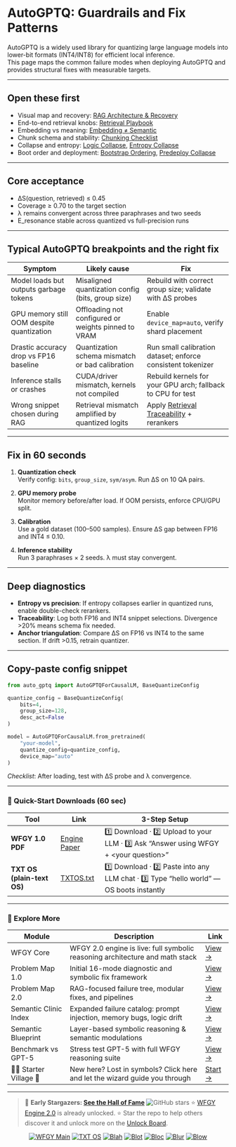 # AutoGPTQ: Guardrails and Fix Patterns

AutoGPTQ is a widely used library for quantizing large language models into lower-bit formats (INT4/INT8) for efficient local inference.  
This page maps the common failure modes when deploying AutoGPTQ and provides structural fixes with measurable targets.

---

## Open these first

- Visual map and recovery: [RAG Architecture & Recovery](https://github.com/onestardao/WFGY/blob/main/ProblemMap/rag-architecture-and-recovery.md)  
- End-to-end retrieval knobs: [Retrieval Playbook](https://github.com/onestardao/WFGY/blob/main/ProblemMap/retrieval-playbook.md)  
- Embedding vs meaning: [Embedding ≠ Semantic](https://github.com/onestardao/WFGY/blob/main/ProblemMap/embedding-vs-semantic.md)  
- Chunk schema and stability: [Chunking Checklist](https://github.com/onestardao/WFGY/blob/main/ProblemMap/chunking-checklist.md)  
- Collapse and entropy: [Logic Collapse](https://github.com/onestardao/WFGY/blob/main/ProblemMap/logic-collapse.md), [Entropy Collapse](https://github.com/onestardao/WFGY/blob/main/ProblemMap/entropy-collapse.md)  
- Boot order and deployment: [Bootstrap Ordering](https://github.com/onestardao/WFGY/blob/main/ProblemMap/bootstrap-ordering.md), [Predeploy Collapse](https://github.com/onestardao/WFGY/blob/main/ProblemMap/predeploy-collapse.md)  

---

## Core acceptance

- ΔS(question, retrieved) ≤ 0.45  
- Coverage ≥ 0.70 to the target section  
- λ remains convergent across three paraphrases and two seeds  
- E_resonance stable across quantized vs full-precision runs  

---

## Typical AutoGPTQ breakpoints and the right fix

| Symptom | Likely cause | Fix |
|---------|--------------|-----|
| Model loads but outputs garbage tokens | Misaligned quantization config (bits, group size) | Rebuild with correct group size; validate with ΔS probes |
| GPU memory still OOM despite quantization | Offloading not configured or weights pinned to VRAM | Enable `device_map=auto`, verify shard placement |
| Drastic accuracy drop vs FP16 baseline | Quantization schema mismatch or bad calibration | Run small calibration dataset; enforce consistent tokenizer |
| Inference stalls or crashes | CUDA/driver mismatch, kernels not compiled | Rebuild kernels for your GPU arch; fallback to CPU for test |
| Wrong snippet chosen during RAG | Retrieval mismatch amplified by quantized logits | Apply [Retrieval Traceability](https://github.com/onestardao/WFGY/blob/main/ProblemMap/retrieval-traceability.md) + rerankers |

---

## Fix in 60 seconds

1. **Quantization check**  
   Verify config: `bits`, `group_size`, `sym/asym`. Run ΔS on 10 QA pairs.

2. **GPU memory probe**  
   Monitor memory before/after load. If OOM persists, enforce CPU/GPU split.

3. **Calibration**  
   Use a gold dataset (100–500 samples). Ensure ΔS gap between FP16 and INT4 ≤ 0.10.

4. **Inference stability**  
   Run 3 paraphrases × 2 seeds. λ must stay convergent.

---

## Deep diagnostics

- **Entropy vs precision**: If entropy collapses earlier in quantized runs, enable double-check rerankers.  
- **Traceability**: Log both FP16 and INT4 snippet selections. Divergence >20% means schema fix needed.  
- **Anchor triangulation**: Compare ΔS on FP16 vs INT4 to the same section. If drift >0.15, retrain quantizer.  

---

## Copy-paste config snippet

```python
from auto_gptq import AutoGPTQForCausalLM, BaseQuantizeConfig

quantize_config = BaseQuantizeConfig(
    bits=4,
    group_size=128,
    desc_act=False
)

model = AutoGPTQForCausalLM.from_pretrained(
    "your-model",
    quantize_config=quantize_config,
    device_map="auto"
)
````

*Checklist*: After loading, test with ΔS probe and λ convergence.

---

### 🔗 Quick-Start Downloads (60 sec)

| Tool                       | Link                                                                                                                                       | 3-Step Setup                                                                             |
| -------------------------- | ------------------------------------------------------------------------------------------------------------------------------------------ | ---------------------------------------------------------------------------------------- |
| **WFGY 1.0 PDF**           | [Engine Paper](https://github.com/onestardao/WFGY/blob/main/I_am_not_lizardman/WFGY_All_Principles_Return_to_One_v1.0_PSBigBig_Public.pdf) | 1️⃣ Download · 2️⃣ Upload to your LLM · 3️⃣ Ask “Answer using WFGY + \<your question>”   |
| **TXT OS (plain-text OS)** | [TXTOS.txt](https://github.com/onestardao/WFGY/blob/main/OS/TXTOS.txt)                                                                     | 1️⃣ Download · 2️⃣ Paste into any LLM chat · 3️⃣ Type “hello world” — OS boots instantly |

---

### 🧭 Explore More

| Module                   | Description                                                                  | Link                                                                                               |
| ------------------------ | ---------------------------------------------------------------------------- | -------------------------------------------------------------------------------------------------- |
| WFGY Core                | WFGY 2.0 engine is live: full symbolic reasoning architecture and math stack | [View →](https://github.com/onestardao/WFGY/tree/main/core/README.md)                              |
| Problem Map 1.0          | Initial 16-mode diagnostic and symbolic fix framework                        | [View →](https://github.com/onestardao/WFGY/tree/main/ProblemMap/README.md)                        |
| Problem Map 2.0          | RAG-focused failure tree, modular fixes, and pipelines                       | [View →](https://github.com/onestardao/WFGY/blob/main/ProblemMap/rag-architecture-and-recovery.md) |
| Semantic Clinic Index    | Expanded failure catalog: prompt injection, memory bugs, logic drift         | [View →](https://github.com/onestardao/WFGY/blob/main/ProblemMap/SemanticClinicIndex.md)           |
| Semantic Blueprint       | Layer-based symbolic reasoning & semantic modulations                        | [View →](https://github.com/onestardao/WFGY/tree/main/SemanticBlueprint/README.md)                 |
| Benchmark vs GPT-5       | Stress test GPT-5 with full WFGY reasoning suite                             | [View →](https://github.com/onestardao/WFGY/tree/main/benchmarks/benchmark-vs-gpt5/README.md)      |
| 🧙‍♂️ Starter Village 🏡 | New here? Lost in symbols? Click here and let the wizard guide you through   | [Start →](https://github.com/onestardao/WFGY/blob/main/StarterVillage/README.md)                   |

---

> 👑 **Early Stargazers: [See the Hall of Fame](https://github.com/onestardao/WFGY/tree/main/stargazers)** <img src="https://img.shields.io/github/stars/onestardao/WFGY?style=social" alt="GitHub stars"> ⭐ [WFGY Engine 2.0](https://github.com/onestardao/WFGY/blob/main/core/README.md) is already unlocked. ⭐ Star the repo to help others discover it and unlock more on the [Unlock Board](https://github.com/onestardao/WFGY/blob/main/STAR_UNLOCKS.md).

<div align="center">

[![WFGY Main](https://img.shields.io/badge/WFGY-Main-red?style=flat-square)](https://github.com/onestardao/WFGY)
[![TXT OS](https://img.shields.io/badge/TXT%20OS-Reasoning%20OS-orange?style=flat-square)](https://github.com/onestardao/WFGY/tree/main/OS)
[![Blah](https://img.shields.io/badge/Blah-Semantic%20Embed-yellow?style=flat-square)](https://github.com/onestardao/WFGY/tree/main/OS/BlahBlahBlah)
[![Blot](https://img.shields.io/badge/Blot-Persona%20Core-green?style=flat-square)](https://github.com/onestardao/WFGY/tree/main/OS/BlotBlotBlot)
[![Bloc](https://img.shields.io/badge/Bloc-Reasoning%20Compiler-blue?style=flat-square)](https://github.com/onestardao/WFGY/tree/main/OS/BlocBlocBloc)
[![Blur](https://img.shields.io/badge/Blur-Text2Image%20Engine-navy?style=flat-square)](https://github.com/onestardao/WFGY/tree/main/OS/BlurBlurBlur)
[![Blow](https://img.shields.io/badge/Blow-Game%20Logic-purple?style=flat-square)](https://github.com/onestardao/WFGY/tree/main/OS/BlowBlowBlow)

</div>
